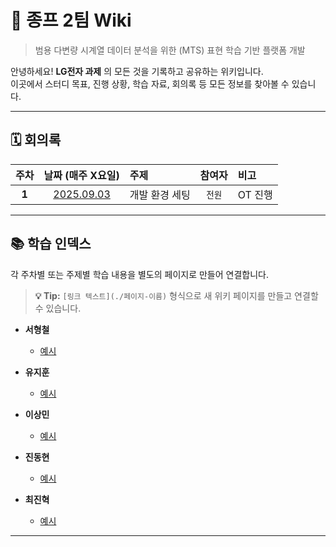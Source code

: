 # 📖 종프 2팀 Wiki

> 범용 다변량 시계열 데이터 분석을 위한 (MTS) 표현 학습 기반 플랫폼 개발

안녕하세요! **LG전자 과제** 의 모든 것을 기록하고 공유하는 위키입니다.  
이곳에서 스터디 목표, 진행 상황, 학습 자료, 회의록 등 모든 정보를 찾아볼 수 있습니다.

---

## 🗓️ 회의록

| 주차 | 날짜 (매주 X요일) | 주제 | 참여자 | 비고 |
|:---:|:---:|:---|:---:|:---|
| **1** | [2025.09.03](./Week-01-Setup) | 개발 환경 세팅 | `전원` | OT 진행 |

---

## 📚 학습 인덱스

각 주차별 또는 주제별 학습 내용을 별도의 페이지로 만들어 연결합니다.  
> **💡 Tip:** `[링크 텍스트](./페이지-이름)` 형식으로 새 위키 페이지를 만들고 연결할 수 있습니다.

- **서형철**
  - [예시](./Week-01-Setup)

- **유지훈**
  - [예시](./Week-04-Advanced-Topic-1)

- **이상민**
  - [예시](./Week-04-Advanced-Topic-1)

- **진동현**
  - [예시](./Week-04-Advanced-Topic-1)

- **최진혁**
  - [예시](./Week-04-Advanced-Topic-1)

---